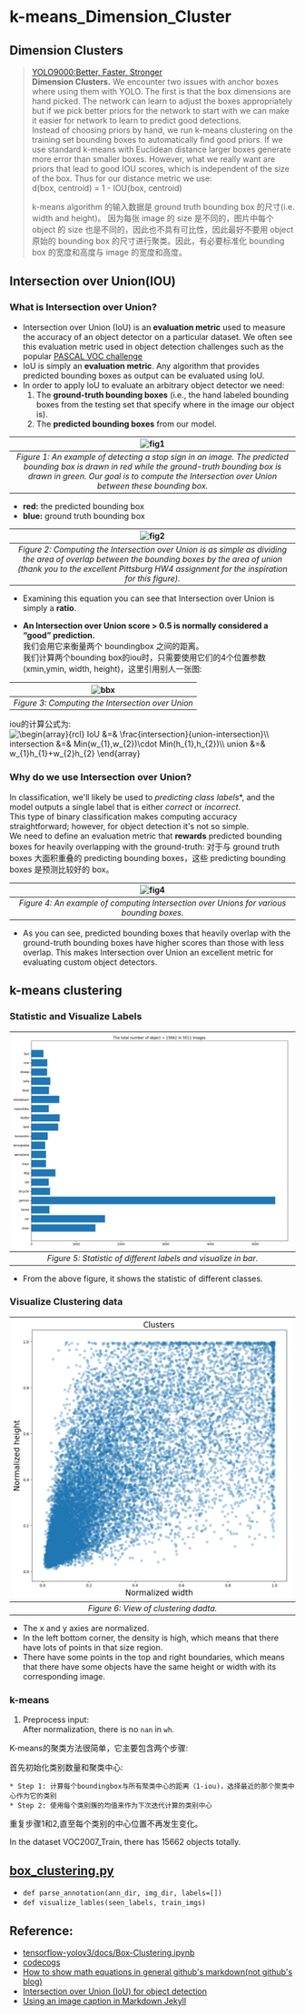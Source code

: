 # k-means_Dimension_Cluster

## Dimension Clusters
> [YOLO9000:Better, Faster, Stronger](https://arxiv.org/abs/1612.08242)         
> **Dimension Clusters.** We encounter two issues with anchor boxes where using them with YOLO. 
> The first is that the box dimensions are hand picked. The network can learn to adjust the boxes
> appropriately but if we pick better priors for the network to start with we can make it easier
> for network to learn to predict good detections.            
> Instead of choosing priors by hand, we run k-means clustering on the training set bounding
> boxes to automatically find good priors. If we use standard k-means with Euclidean distance
> larger boxes generate more error than smaller boxes. However, what we really want are priors
> that lead to good IOU scores, which is independent of the size of the box. Thus for our 
> distance metric we use:           
> d(box, centroid) = 1 - IOU(box, centroid)
> 
> k-means algorithm 的输入数据是 ground truth bounding box 的尺寸(i.e. width and height)。
> 因为每张 image 的 size 是不同的，图片中每个 object 的 size 也是不同的，因此也不具有可比性，因此最好不要用 object 原始的 bounding
> box 的尺寸进行聚类。因此，有必要标准化 bounding box 的宽度和高度与 image 的宽度和高度。


## Intersection over Union(IOU)
### What is Intersection over Union?
* Intersection over Union (IoU) is an **evaluation metric** used to measure the accuracy of an object detector 
on a particular dataset. We often see this evaluation metric used in object detection challenges such as the 
popular [PASCAL VOC challenge](https://www.pyimagesearch.com/2016/11/07/intersection-over-union-iou-for-object-detection/)
* IoU is simply an **evaluation metric**. Any algorithm that provides predicted bounding boxes as output can be evaluated using IoU.
* In order to apply IoU to evaluate an arbitrary object detector we need:
    1. The **ground-truth bounding boxes** (i.e., the hand labeled bounding boxes from the testing set that specify where in the image our object is).
    2. The **predicted bounding boxes** from our model.
    
| ![fig1](https://www.pyimagesearch.com/wp-content/uploads/2016/09/iou_stop_sign.jpg)  | 
|:---:| 
| *Figure 1: An example of detecting a stop sign in an image. The predicted bounding box is drawn in red while the ground-truth bounding box is drawn in green. Our goal is to compute the Intersection over Union between these bounding box.* |
* **red:** the predicted bounding box
* **blue:** ground truth bounding box

| ![fig2](https://www.pyimagesearch.com/wp-content/uploads/2016/09/iou_equation.png)  | 
|:---:| 
| *Figure 2: Computing the Intersection over Union is as simple as dividing the area of overlap between the bounding boxes by the area of union (thank you to the excellent Pittsburg HW4 assignment for the inspiration for this figure).* |
* Examining this equation you can see that Intersection over Union is simply a **ratio**.
  
* **An Intersection over Union score > 0.5 is normally considered a “good” prediction.**  
我们会用它来衡量两个 boundingbox 之间的距离。           
我们计算两个bounding box的iou时，只需要使用它们的4个位置参数(xmin,ymin, width, height)，这里引用别人一张图:         

| <img src="https://farm8.staticflickr.com/7813/46412972842_6d2af063e9_h.jpg" width="300" height="400" alt="bbx"> | 
|:---:| 
| *Figure 3: Computing the Intersection over Union* |

iou的计算公式为:       
<img src="https://latex.codecogs.com/gif.latex?\begin{array}{rcl}&space;IoU&space;&=&&space;\frac{intersection}{union-intersection}\\&space;intersection&space;&=&&space;Min(w_{1},w_{2})\cdot&space;Min(h_{1},h_{2})\\&space;union&space;&=&&space;w_{1}h_{1}&plus;w_{2}h_{2}&space;\end{array}" title="\begin{array}{rcl} IoU &=& \frac{intersection}{union-intersection}\\ intersection &=& Min(w_{1},w_{2})\cdot Min(h_{1},h_{2})\\ union &=& w_{1}h_{1}+w_{2}h_{2} \end{array}" />

### Why do we use Intersection over Union?
In classification, we'll likely be used to *predicting class labels**, and the model outputs a single label
that is either *correct* or *incorrect*.            
This type of binary classification makes computing accuracy straightforward; however, for object detection 
it's not so simple.         
We need to define an evaluation metric that **rewards** predicted bounding boxes for heavily overlapping with the ground-truth:
对于与 ground truth boxes 大面积重叠的 predicting bounding boxes，这些 predicting bounding boxes 是预测比较好的 box。

| ![fig4](https://www.pyimagesearch.com/wp-content/uploads/2016/09/iou_examples.png)  | 
|:---:| 
| *Figure 4: An example of computing Intersection over Unions for various bounding boxes.* |
* As you can see, predicted bounding boxes that heavily overlap with the ground-truth bounding boxes have higher scores 
than those with less overlap. This makes Intersection over Union an excellent metric for evaluating custom object detectors.
 


## k-means clustering
### Statistic and Visualize Labels
| ![fig5](statistic_of_labels.png) |
|:---:| 
| *Figure 5: Statistic of different labels and visualize in bar.* |
* From the above figure, it shows the statistic of different classes.

### Visualize Clustering data
| ![fig6](clustering_data.png) |
|:---:| 
| *Figure 6: View of clustering dadta.* |
* The x and y axies are normalized.
* In the left bottom corner, the density is high, which means that there have lots of points in that size region.
* There have some points in the top and right boundaries, which means that there have some objects have the same height
or width with its corresponding image. 

### k-means
1. Preprocess input:            
After normalization, there is no `nan` in `wh`.


K-means的聚类方法很简单，它主要包含两个步骤:

首先初始化类别数量和聚类中心:

    * Step 1: 计算每个boundingbox与所有聚类中心的距离（1-iou)，选择最近的那个聚类中心作为它的类别
    * Step 2: 使用每个类别簇的均值来作为下次迭代计算的类别中心
    
重复步骤1和2,直至每个类别的中心位置不再发生变化。

In the dataset VOC2007_Train, there has 15662 objects totally.

## [box_clustering.py](box_clustering.py)
* `def parse_annotation(ann_dir, img_dir, labels=[])`
* `def visualize_lables(seen_labels, train_imgs)`



## Reference:
* [tensorflow-yolov3/docs/Box-Clustering.ipynb ](https://github.com/YunYang1994/tensorflow-yolov3/blob/master/docs/Box-Clustering.ipynb)
* [codecogs](https://www.codecogs.com/latex/eqneditor.php)
* [How to show math equations in general github's markdown(not github's blog)](https://stackoverflow.com/questions/11256433/how-to-show-math-equations-in-general-githubs-markdownnot-githubs-blog)
* [Intersection over Union (IoU) for object detection](https://www.pyimagesearch.com/2016/11/07/intersection-over-union-iou-for-object-detection/)
* [Using an image caption in Markdown Jekyll](https://stackoverflow.com/questions/19331362/using-an-image-caption-in-markdown-jekyll)
